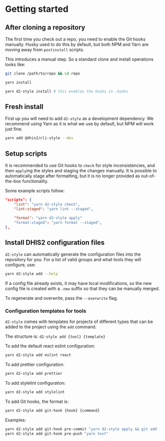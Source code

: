 # Getting started

## After cloning a repository

The first time you check out a repo, you need to enable the Git hooks
manually. Husky used to do this by default, but both NPM and Yarn are
moving away from `postinstall` scripts.

This introduces a manual step. So a standard clone and install
operations looks like:

```bash
git clone /path/to/repo && cd repo

yarn install

yarn d2-style install # this enables the hooks in .hooks
```

## Fresh install

First up you will need to add `d2-style` as a development dependency. We
recommend using Yarn as it is what we use by default, but NPM will work
just fine.

```bash
yarn add @dhis2/cli-style --dev
```

## Setup scripts

It is recommended to use Git hooks to `check` for style inconsistencies,
and then `apply`ing the styles and staging the changes manually. It is
possible to automatically stage after formatting, but it is no longer
provided as out-of-the-box functionality.

Some example scripts follow:

```json
"scripts": {
    "lint": "yarn d2-style check",
    "lint:staged": "yarn lint --staged",

    "format": "yarn d2-style apply"
    "format:staged": "yarn format --staged",
},
```

## Install DHIS2 configuration files

`d2-style` can automatically generate the configuration files into the
repository for you. For a list of valid groups and what tools they will
configure, use:

```bash
yarn d2-style add --help
```

If a config file already exists, it may have local modifications, so the
new config file is created with a `.new` suffix so that they can be
manually merged.

To regenerate and overwrite, pass the `--overwrite` flag.

### Configuration templates for tools

`d2-style` comes with templates for projects of different types that can
be added to the project using the `add` command.

The structure is: `d2-style add {tool} {template}`

To add the default react eslint configuration:

```sh
yarn d2-style add eslint react
```

To add prettier configuration:

```sh
yarn d2-style add prettier
```

To add stylelint configuration:

```sh
yarn d2-style add stylelint
```

To add Git hooks, the format is:

```sh
yarn d2-style add git-hook {hook} {command}
```

Examples:

```sh
yarn d2-style add git-hook pre-commit "yarn d2-style apply && git add -u"
yarn d2-style add git-hook pre-push "yarn test"
```
